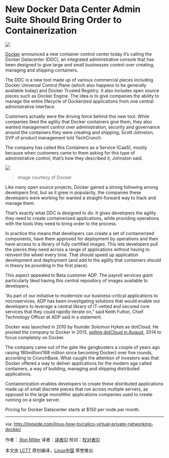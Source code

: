New Docker Data Center Admin Suite Should Bring Order to Containerization
===============================================================================

![](https://tctechcrunch2011.files.wordpress.com/2016/02/shutterstock_119411227.jpg?w=738)

[Docker][1] announced a new container control center today it’s calling the Docker Datacenter (DDC), an integrated administrative console that has been designed to give large and small businesses control over creating, managing and shipping containers.

The DDC is a new tool made up of various commercial pieces including Docker Universal Control Plane (which also happens to be generally available today) and Docker Trusted Registry. It also includes open source pieces such as Docker Engine. The idea is to give companies the ability to manage the entire lifecycle of Dockerized applications from one central administrative interface.

Customers actually were the driving force behind this new tool. While companies liked the agility that Docker containers give them, they also wanted management control over administration, security and governance around the containers they were creating and shipping, Scott Johnston, SVP of product management told TechCrunch.

The company has called this Containers as a Service (CaaS), mostly because when customers came to them asking for this type of administrative control, that’s how they described it, Johnston said.


![](https://tctechcrunch2011.files.wordpress.com/2016/02/screen-shot-2016-02-23-at-7-56-54-am.png?w=680&h=401)

>Image courtesy of Docker

Like many open source projects, Docker gained a strong following among developers first, but as it grew in popularity, the companies these developers were working for wanted a straight-forward way to track and manage them.

That’s exactly what DDC is designed to do. It gives developers the agility they need to create containerized applications, while providing operations with the tools they need to bring order to the process.

In practice this means that developers can create a set of containerized components, have them approved for deployment by operations and then have access to a library of fully certified images. This lets developers pull the pieces they need across a range of applications without having to reinvent the wheel every time. That should speed up application development and deployment (and add to the agility that containers should in theory be providing in the first place).

This aspect appealed to Beta customer ADP. The payroll services giant particularly liked having this central repository of images available to developers.

“As part of our initiative to modernize our business-critical applications to microservices, ADP has been investigating solutions that would enable our developers to leverage a central library of IT-vetted and secured core services that they could rapidly iterate on,” said Keith Fulton, Chief Technology Officer at ADP said in a statement.

Docker was launched in 2010 by founder Solomon Hykes as dotCloud. He pivoted the company to Docker in 2013, [selling dotCloud in August][2], 2014 to focus completely on Docker.

The company came out of the gate like gangbusters a couple of years ago raising $180 million ($168 million since becoming Docker) over five rounds, according to CrunchBase. What caught the attention of investors was that Docker offered a way to deliver applications for the modern age called containers, a way of building, managing and shipping distributed applications.

Containerization enables developers to create these distributed applications made up of small discrete pieces that run across multiple servers, as opposed to the large monolithic applications companies used to create running on a single server.

Pricing for Docker Datacenter starts at $150 per node per month.

--------------------------------------------------------------------------------

via: http://linoxide.com/linux-how-to/calico-virtual-private-networking-docker/

作者：[ Ron Miller][a]
译者：[译者ID](https://github.com/译者ID)
校对：[校对者ID](https://github.com/校对者ID)

本文由 [LCTT](https://github.com/LCTT/TranslateProject) 原创编译，[Linux中国](https://linux.cn/) 荣誉推出

[a]:http://techcrunch.com/author/ron-miller/
[1]: https://www.docker.com/
[2]: http://techcrunch.com/2014/08/04/docker-sells-dotcloud-to-cloudcontrol-to-focus-on-core-container-business/
